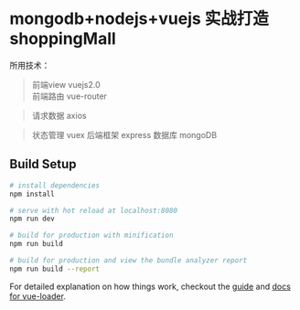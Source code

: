 # mongodb+nodejs+vuejs 实战打造shoppingMall

所用技术：
> 前端view vuejs2.0  
> 前端路由 vue-router

> 请求数据 axios

> 状态管理 vuex
> 后端框架 express
> 数据库  mongoDB
 
## Build Setup

``` bash
# install dependencies
npm install

# serve with hot reload at localhost:8080
npm run dev

# build for production with minification
npm run build

# build for production and view the bundle analyzer report
npm run build --report
```

For detailed explanation on how things work, checkout the [guide](http://vuejs-templates.github.io/webpack/) and [docs for vue-loader](http://vuejs.github.io/vue-loader).

